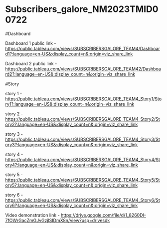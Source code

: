 # Subscribers_galore_NM2023TMID00722

#Dashboard

Dashboard 1 public link - https://public.tableau.com/views/SUBSCRIBERSGALORE_TEAM4/Dashboard1?:language=en-US&:display_count=n&:origin=viz_share_link

Dashboard 2 public link - https://public.tableau.com/views/SUBSCRIBERSGALORE_TEAM42/Dashboard2?:language=en-US&:display_count=n&:origin=viz_share_link

#Story

story 1 -  https://public.tableau.com/views/SUBSCRIBERSGALORE_TEAM4_Story1/Story1?:language=en-US&:display_count=n&:origin=viz_share_link

story 2 -  https://public.tableau.com/views/SUBSCRIBERSGALORE_TEAM4_Story2/Story2?:language=en-US&:display_count=n&:origin=viz_share_link

story 3 -  https://public.tableau.com/views/SUBSCRIBERSGALORE_TEAM4_Story3/Story3?:language=en-US&:display_count=n&:origin=viz_share_link

story 4 -  https://public.tableau.com/views/SUBSCRIBERSGALORE_TEAM4_Story4/Story4?:language=en-US&:display_count=n&:origin=viz_share_link

story 5 -  https://public.tableau.com/views/SUBSCRIBERSGALORE_TEAM4_Story5/Story5?:language=en-US&:display_count=n&:origin=viz_share_link

story 6 - https://public.tableau.com/views/SUBSCRIBERSGALORE_TEAM4_Story6/Story6?:language=en-US&:display_count=n&:origin=viz_share_link


Video demonstration link - https://drive.google.com/file/d/1_8260DI-7fOWrGacZmGJvGzjlSIDmX8n/view?usp=drivesdk

